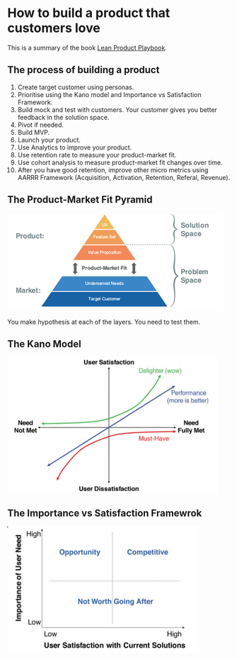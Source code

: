 # How to build a product that customers love

This is a summary of the book [Lean Product Playbook](https://www.amazon.com/Lean-Product-Playbook-Innovate-Products/dp/1118960874).

## The process of building a product
1. Create target customer using personas.
1. Prioritise using  the Kano model and Importance vs Satisfaction Framework.
1. Build mock and test with customers. Your customer gives you better feedback in the solution space.
1. Pivot if needed.
1. Build MVP.
1. Launch your product.
1. Use Analytics to improve your product.
1. Use retention rate to measure your product-market fit.
1. Use cohort analysis to measure product-market fit changes over time.
1. After you have good retention, improve other micro metrics using AARRR Framework (Acquisition, Activation, Retention, Referal, Revenue).

## The Product-Market Fit Pyramid
![product market fit](product-market-fit.png)

You make hypothesis at each of the layers. You need to test them.

## The Kano Model
![kano](kano.png)

## The Importance vs Satisfaction Framewrok
![importance vs satisfaction framework](importance-satisfaction.png)
